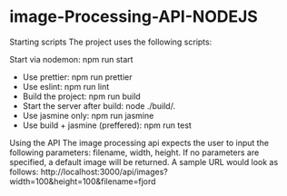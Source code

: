 # image-Processing-API-NODEJS 


Starting scripts
The project uses the following scripts:

Start via nodemon: npm run start
* Use prettier: npm run prettier
* Use eslint: npm run lint
* Build the project: npm run build
* Start the server after build: node ./build/.
* Use jasmine only: npm run jasmine
* Use build + jasmine (preffered): npm run test 


Using the API
The image processing api expects the user to input the following parameters: filename, width, height. If no parameters are specified, a default image will be returned. A sample URL would look as follows: http://localhost:3000/api/images?width=100&height=100&filename=fjord
